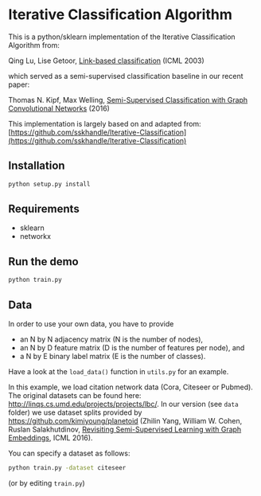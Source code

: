 # Iterative Classification Algorithm

This is a python/sklearn implementation of the Iterative Classification Algorithm from:

Qing Lu, Lise Getoor, [Link-based classification](http://linqs.cs.umd.edu/projects/projects/lbc/) (ICML 2003)

which served as a semi-supervised classification baseline in our recent paper:

Thomas N. Kipf, Max Welling, [Semi-Supervised Classification with Graph Convolutional Networks](http://arxiv.org/abs/1609.02907) (2016)

This implementation is largely based on and adapted from: [https://github.com/sskhandle/Iterative-Classification](https://github.com/sskhandle/Iterative-Classification)

## Installation

```bash
python setup.py install
```

## Requirements
* sklearn
* networkx

## Run the demo

```bash
python train.py
```

## Data

In order to use your own data, you have to provide 
* an N by N adjacency matrix (N is the number of nodes), 
* an N by D feature matrix (D is the number of features per node), and
* a N by E binary label matrix (E is the number of classes).

Have a look at the `load_data()` function in `utils.py` for an example.

In this example, we load citation network data (Cora, Citeseer or Pubmed). The original datasets can be found here: http://linqs.cs.umd.edu/projects/projects/lbc/. In our version (see `data` folder) we use dataset splits provided by https://github.com/kimiyoung/planetoid (Zhilin Yang, William W. Cohen, Ruslan Salakhutdinov, [Revisiting Semi-Supervised Learning with Graph Embeddings](https://arxiv.org/abs/1603.08861), ICML 2016). 

You can specify a dataset as follows:

```bash
python train.py -dataset citeseer
```

(or by editing `train.py`)
